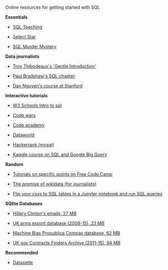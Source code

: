 Online resources for getting started with SQL


**Essentials**

- [SQL Teaching](https://www.sqlteaching.com/)

- [Select Star](https://selectstarsql.com/)

- [SQL Murder Mystery](http://mystery.knightlab.com/walkthrough.html)


**Data journalists**

- [Troy Thibodeaux's 'Gentle Introduction'](https://a-gentle-introduction-to-sql.readthedocs.io/en/latest/)

- [Paul Bradshaw's SQL chapter](https://docs.google.com/document/d/e/2PACX-1vQQzSM5scsn2wjrL02o-rf9gHaiBQ2GcGoc2QBAXPxq12cKGtH6jFrGVmUt_rUfqtmo41Gq4J1luzkE/pub)

- [Dan Nguyen's course at Stanford](http://www.padjo.org/tutorials/#databases)


**Interactive tutorials**

- [W3 Schools Intro to sql](https://www.w3schools.com/sql/default.asp)

- [Code wars](https://www.codewars.com/collections/sql-for-beginners)

- [Code academy](https://www.codecademy.com/courses/learn-sql/)

- [Dataworld](https://docs.data.world/documentation/sql/concepts/basic/intro.html#sql-on-dataworld)

- [Hackerrank (mysql)](https://www.hackerrank.com/domains/sql)

- [Kaggle course on SQL and Google Big Query](https://www.kaggle.com/learn/intro-to-sql)


**Random**

- [Tutorials on specific points on Free Code Camp](https://www.freecodecamp.org/news/search/?query=sql)

- [The promise of wikidata (for journalists)](https://datajournalism.com/read/longreads/the-promise-of-wikidata)

- [Flip your csvs to SQL tables in a Jupyter notebook and run SQL queries](https://towardsdatascience.com/python-pandas-and-sqlite-a0e2c052456f)


**SQlite Databases**

- [Hillary Clinton's emails, 27 MB](https://www.kaggle.com/kaggle/hillary-clinton-emails)

- [UK arms export database (2008-15), 23 MB](https://www.kaggle.com/kaggle/hillary-clinton-emails)

- [Machine Bias Propublica Compas database, 62 MB](https://github.com/propublica/compas-analysis)

- [UK gov Contracts Finders Archive (2011-15), 94 MB](https://data.gov.uk/data/contracts-finder-archive/data-feeds/)


**Recommended**

- [Datasette](https://datasette.io/)
